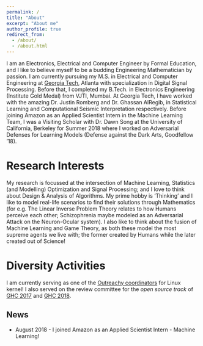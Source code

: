 ```yaml
---
permalink: /
title: "About"
excerpt: "About me"
author_profile: true
redirect_from: 
  - /about/
  - /about.html
---
```



I am an Electronics, Electrical and Computer Engineer by Formal Education, and I like to believe myself to be a budding Engineering Mathematician by passion. I am currently pursuing my M.S. in Electrical and Computer Engineering at [Georgia Tech](https://www.gatech.edu/), Atlanta with specialization in Digital Signal Processing. Before that, I completed my B.Tech. in Electronics Engineering (Institute Gold Medal) from VJTI, Mumbai. At Georgia Tech, I have worked with the amazing Dr. Justin Romberg and Dr. Ghassan AlRegib, in Statistical Learning and Computational Seismic Interpretation respectively. Before joining Amazon as an Applied Scientist Intern in the Machine Learning Team, I was a Visiting Scholar with Dr. Dawn Song at the University of California, Berkeley for Summer 2018 where I worked on Adversarial Defenses for Learning Models (Defense against the Dark Arts, Goodfellow ’18).

Research Interests
======

My research is focussed at the intersection of Machine Learning, Statistics (and Modelling) Optimization and Signal Processing; and I love to think about Design & Analysis of Algorithms. My prime hobby is ‘Thinking’ and I like to model real-life scenarios to find their solutions through Mathematics (for e.g. The Linear Inverse Problem Theory relates to how Humans perceive each other; Schizophrenia maybe modeled as an Adversarial Attack on the Neuron-Ocular system). I also like to think about the fusion of Machine Learning and Game Theory, as both these model the most supreme agents we live with; the former created by Humans while the later created out of Science! 

Diversity Activities
======

I am currently serving as one of the [Outreachy coordinators](https://www.outreachy.org/communities/cfp/linux-kernel/coordinator/preview/shraddha96/) for Linux kernel! I also served on the review committee for the _open source track_ of [GHC 2017](https://ghc.anitab.org/2017-connect-with-abi/ghc-17-committees/) and [GHC 2018](https://ghc.anitab.org/2018-connect/ghc-18-committees/).


News
------
* August 2018 - I joined Amazon as an Applied Scientist Intern - Machine Learning!
